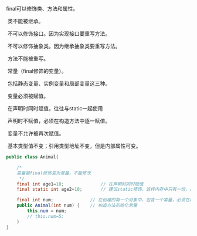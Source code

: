 final可以修饰类、方法和属性。

​	类不能被继承。

​		不可以修饰接口。因为实现接口要重写方法。

​		不可以修饰抽象类。因为继承抽象类要重写方法。

​	方法不能被重写。

​	常量（final修饰的变量）。

​		包括静态变量、实例变量和局部变量这三种。

​		变量必须被赋值。

​			在声明时同时赋值，往往与static一起使用

​			声明时不赋值，必须在构造方法中逐一赋值。

​		变量不允许被再次赋值。

​			基本类型值不变；引用类型地址不变，但是内部属性可变。

```java
public class Animal{

    /*
    变量被final修饰变为常量，不能修改
     */
    final int age1=10;    			// 在声明时同时赋值
    final static int age2=10;       // 建议static修饰，这样内存中只有一份，共享

    final int num;       		// 在创建的每一个对象中，包含一个常量，必须在构造方法中初始化赋值
    public Animal(int num) {    // 构造方法初始化常量
        this.num = num;
        // this.num=5;
    }
}

```

